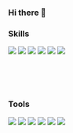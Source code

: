 ### Hi there 👋

<!--
**zyoonshin/zyoonshin** is a ✨ _special_ ✨ repository because its `README.md` (this file) appears on your GitHub profile.

Here are some ideas to get you started:

- 🔭 I’m currently working on ...
- 🌱 I’m currently learning ...
- 👯 I’m looking to collaborate on ...
- 🤔 I’m looking for help with ...
- 💬 Ask me about ...
- 📫 How to reach me: ...
- 😄 Pronouns: ...
- ⚡ Fun fact: ...
-->

### Skills

<a href="#"><img src="https://img.shields.io/badge/HTML5-E34F26?style=flat-square&logo=appveyor&logo=html5&logoColor=white"/></a>
<a href="#"><img src="https://img.shields.io/badge/CSS3-1572B6?style=flat-square&logo=appveyor&logo=css3&logoColor=white"/></a>
<a href="#"><img src="https://img.shields.io/badge/JavaScript-F7DF1E?style=flat-square&logo=appveyor&logo=javascript&logoColor=white"/></a>
<a href="#"><img src="https://img.shields.io/badge/Java-007396?style=flat-square&logo=appveyor&logo=javascript&logoColor=white"/></a>
<a href="#"><img src="https://img.shields.io/badge/mysql-4479A1?style=flat-square&logo=mysql&logoColor=white"></a>
<a href="#"><img src="https://img.shields.io/badge/mariaDB-003545?style=flat-square&logo=mariaDB&logoColor=white"></a>

<br>
<br><br>

### Tools

<a href="#"><img src="https://img.shields.io/badge/Visual Studio Code-007ACC?style=flat-square&logo=Visual Studio Code&logoColor=white"></a>
<a href="#"><img src="https://img.shields.io/badge/Eclipse IDE-2C2255?style=flat-square&logo=Eclipse IDE&logoColor=white"></a>
<a href="#"><img src="https://img.shields.io/badge/Figma-F24E1E?style=flat-square&logo=Figma&logoColor=white"/></a>
<a href="#"><img src="https://img.shields.io/badge/Postman-FF6C37?style=flat-square&logo=Postman&logoColor=white"/></a>
<a href="#"><img src="https://img.shields.io/badge/react-61DAFB?style=flat-square&logo=react&logoColor=white"></a>
<a href="#"><img src="https://img.shields.io/badge/Spring-6DB33F?style=flat-square&logo=Spring&logoColor=white"></a>
